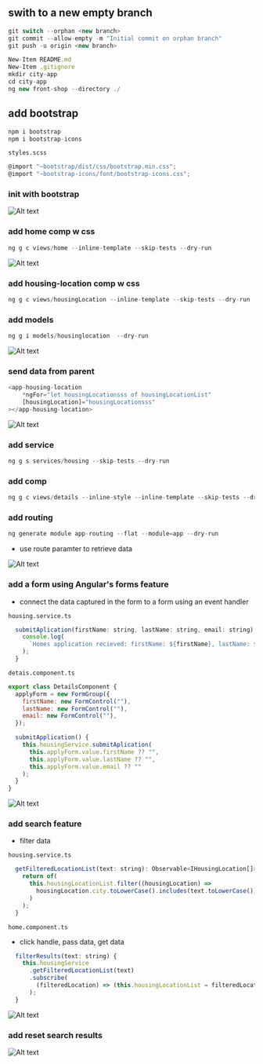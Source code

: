 ## swith to a new empty branch

```javascript
git switch --orphan <new branch>
git commit --allow-empty -m "Initial commit on orphan branch"
git push -u origin <new branch>
```

```javascript
New-Item README.md
New-Item .gitignore
mkdir city-app
cd city-app
ng new front-shop --directory ./
```

## add bootstrap

```javascript
npm i bootstrap
npm i bootstrap-icons

```

`styles.scss`

```javascript
@import "~bootstrap/dist/css/bootstrap.min.css";
@import "~bootstrap-icons/font/bootstrap-icons.css";

```

### init with bootstrap

![Alt text](city-app/src/readmeAssets/init-w-bootstrap.png)

### add home comp w css

```javascript
ng g c views/home --inline-template --skip-tests --dry-run

```

![Alt text](city-app/src/readmeAssets/home-comp.png)

### add housing-location comp w css

```javascript
ng g c views/housingLocation --inline-template --skip-tests --dry-run
```

### add models

```javascript
ng g i models/housinglocation  --dry-run
```

![Alt text](city-app/src/readmeAssets/location-comp.png)

### send data from parent

```javascript
<app-housing-location
    *ngFor="let housingLocationsss of housingLocationList"
    [housingLocation]="housingLocationsss"
></app-housing-location>
```

![Alt text](city-app/src/readmeAssets/ngFor-eg.png)

### add service

```javascript
ng g s services/housing --skip-tests --dry-run
```

### add comp

```javascript
ng g c views/details --inline-style --inline-template --skip-tests --dry-run
```

### add routing

```javascript
ng generate module app-routing --flat --module=app --dry-run
```

- use route paramter to retrieve data

![Alt text](city-app/src/readmeAssets/details-comp.png)

### add a form using Angular's forms feature

- connect the data captured in the form to a form using an event handler

`housing.service.ts`

```javascript
  submitAplication(firstName: string, lastName: string, email: string) {
    console.log(
      `Homes application recieved: firstName: ${firstName}, lastName: ${lastName}, email: ${email}`
    );
  }
```

`detais.component.ts`

```javascript
export class DetailsComponent {
  applyForm = new FormGroup({
    firstName: new FormControl(""),
    lastName: new FormControl(""),
    email: new FormControl(""),
  });

  submitApplication() {
    this.housingService.submitAplication(
      this.applyForm.value.firstName ?? "",
      this.applyForm.value.lastName ?? "",
      this.applyForm.value.email ?? ""
    );
  }
}
```

![Alt text](city-app/src/readmeAssets/details-w-form.png)

### add search feature

- filter data

`housing.service.ts`

```javascript
  getFilteredLocationList(text: string): Observable<IHousingLocation[]> {
    return of(
      this.housingLocationList.filter((housingLocation) =>
        housingLocation.city.toLowerCase().includes(text.toLowerCase())
      )
    );
  }
```

`home.component.ts`

- click handle, pass data, get data

```javascript
  filterResults(text: string) {
    this.housingService
      .getFilteredLocationList(text)
      .subscribe(
        (filteredLocation) => (this.housingLocationList = filteredLocation)
      );
  }
```

![Alt text](city-app/src/readmeAssets/search-res.png)

### add reset search results

![Alt text](city-app/src/readmeAssets/add-reset.png)
